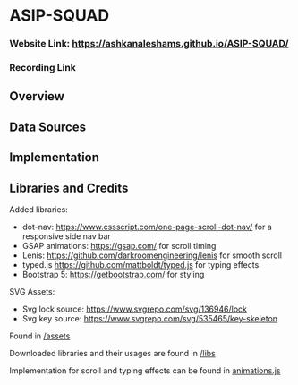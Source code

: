 # ASIP-SQUAD

### Website Link: https://ashkanaleshams.github.io/ASIP-SQUAD/
### Recording Link

## Overview

## Data Sources

## Implementation

## Libraries and Credits

Added libraries:
- dot-nav: https://www.cssscript.com/one-page-scroll-dot-nav/ for a responsive side nav bar
- GSAP animations: https://gsap.com/ for scroll timing
- Lenis: https://github.com/darkroomengineering/lenis for smooth scroll
- typed.js https://github.com/mattboldt/typed.js for typing effects
- Bootstrap 5: https://getbootstrap.com/ for styling

SVG Assets:
- Svg lock source: https://www.svgrepo.com/svg/136946/lock 
- Svg key source: https://www.svgrepo.com/svg/535465/key-skeleton

Found in [/assets](https://github.com/AshkanAleshams/ASIP-SQUAD/blob/main/assets) 

Downloaded libraries and their usages are found in [/libs](https://github.com/AshkanAleshams/ASIP-SQUAD/tree/main/libs)

Implementation for scroll and typing effects can be found in [animations.js](https://github.com/AshkanAleshams/ASIP-SQUAD/blob/main/libs/animations.js)
